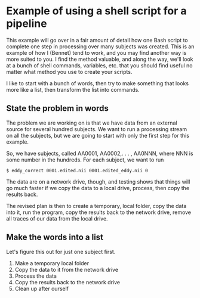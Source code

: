 # Example of using a shell script for a pipeline

This example will go over in a fair amount of detail how one Bash script to
complete one step in processing over many subjects was created.  This is an
example of how I (Bennet) tend to work, and you may find another way is more
suited to you.  I find the method valuable, and along the way, we'll look at
a bunch of shell commands, variables, etc. that you should find useful no
matter what method you use to create your scripts.

I like to start with a bunch of words, then try to make something that looks
more like a list, then transform the list into commands.

## State the problem in words

The problem we are working on is that we have data from an external source
for several hundred subjects.  We want to run a processing stream on all the
subjects, but we are going to start with only the first step for this example.

So, we have subjects, called AA0001, AA0002,. . . , AA0NNN, where NNN is
some number in the hundreds.  For each subject, we want to run

```
$ eddy_correct 0001.edited.nii 0001.edited_eddy.nii 0
```

The data are on a network drive, though, and testing shows that things will
go much faster if we copy the data to a local drive, process, then copy the
results back.

The revised plan is then to create a temporary, local folder, copy the data
into it, run the program, copy the results back to the network drive, remove
all traces of our data from the local drive.

## Make the words into a list

Let's figure this out for just one subject first.

1. Make a temporary local folder
1. Copy the data to it from the network drive
1. Process the data
1. Copy the results back to the network drive
1. Clean up after ourself


